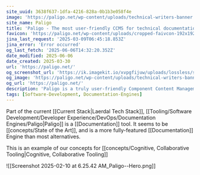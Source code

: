 ```yaml
---
site_uuid: 3638f637-1dfa-4216-828a-0b1b3e058f4e
image: 'https://paligo.net/wp-content/uploads/technical-writers-banner.png'
site_name: Paligo
title: 'Paligo - The most user-friendly CCMS for technical documentation'
favicon: 'https://paligo.net/wp-content/uploads/cropped-faivcon-192x192.png'
jina_last_request: '2025-03-09T06:45:18.853Z'
jina_error: 'Error occurred'
og_last_fetch: '2025-06-06T14:32:20.352Z'
date_modified: 2025-06-06
date_created: 2025-03-30
url: 'https://paligo.net/'
og_screenshot_url: 'https://ik.imagekit.io/xvpgfijuw/uploads/lossless/screenshots/20250606_Paligo_og_screenshot.jpeg'
og_image: 'https://paligo.net/wp-content/uploads/technical-writers-banner.png'
og_url: 'https://paligo.net/'
description: 'Paligo is a truly user-friendly Component Content Management System (CCMS) solution for technical documentation, policies and procedures, knowledge management, and more.'
tags: [Software-Development, Documentation-Engines]
---
```


Part of the current [[Current Stack|Laerdal Tech Stack]], [[Tooling/Software Development/Developer Experience/DevOps/Documentation Engines/Paligo|Paligo]] is a [[Documentation]] tool. It seems to be [[concepts/State of the Art]], and is a more fully-featured [[Documentation]] Engine than most alternatives.

This is an example of our concepts for [[concepts/Cognitive, Collaborative Tooling|Cognitive, Collaborative Tooling]]

![[Screenshot 2025-02-10 at 6.25.42 AM_Paligo--Hero.png]]